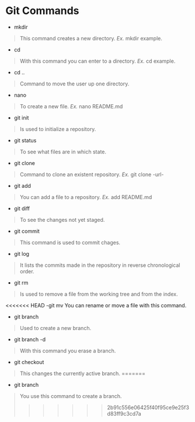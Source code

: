 # Git Commands

- mkdir 
>This command creates a new directory. *Ex.* mkdir example.

- cd
>With this command you can enter to a directory. *Ex.* cd example.

- cd ..
>Command to move the user up one directory. 

- nano
>To create a new file. *Ex.* nano README.md

- git init
>Is used to initialize a repository.

- git status
>To see what files are in which state.

- git clone
>Command to clone an existent repository. *Ex.* git clone -url-

- git add
>You can add a file to a repository. *Ex.* add README.md

- git diff
>To see the changes not yet staged.

- git commit
>This command is used to commit chages.

- git log
>It lists the commits made in the repository in reverse chronological order.

- git rm
>Is used to remove a file from the working tree and from the index.

<<<<<<< HEAD
-git mv
You can rename or move a file with this command.

- git branch
>Used to create a new branch. 

- git branch -d
>With this command you erase a branch.

- git checkout
>This changes the currently active branch.
=======
- git branch
>You use this command to create a branch.
>>>>>>> 2b91c556e06425f40f95ce9e25f3d83ff9c3cd7a

